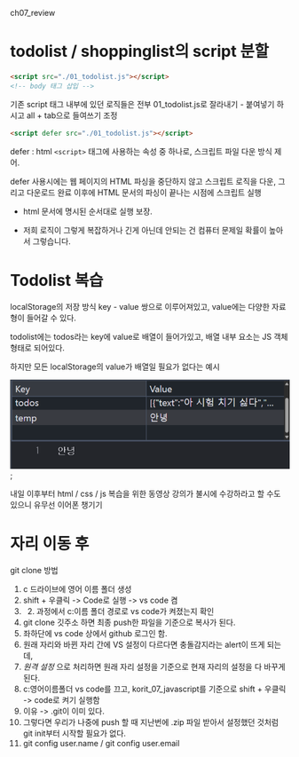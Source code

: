 ch07_review

# todolist / shoppinglist의 script 분할
```html
<script src="./01_todolist.js"></script>
<!-- body 태그 삽입 -->
```
기존 script 태그 내부에 있던 로직들은 전부 01_todolist.js로 잘라내기 - 붙여넣기 하시고 all + tab으로 들여쓰기 조정

```html
<script defer src="./01_todolist.js"></script>
```

defer : html `<script>` 태그에 사용하는 속성 중 하나로, 스크립트 파일 다운 방식 제어.

defer 사용시에는 웹 페이지의 HTML 파싱을 중단하지 않고 스크립트 로직을 다운, 그리고 다운로드 완료 이후에 HTML 문서의 파싱이 끝나는 시점에 스크립트 실행

- html 문서에 명시된 순서대로 실행 보장.

- 저희 로직이 그렇게 복잡하거나 긴게 아닌데 안되는 건 컴퓨터 문제일 확률이 높아서 그렇습니다.

# Todolist 복습
localStorage의 저장 방식
key - value 쌍으로 이루어져있고, value에는 다양한 자료형이 들어갈 수 있다.

todolist에는 todos라는 key에  value로 배열이 들어가있고, 배열 내부 요소는 JS 객체 형태로 되어있다.

하지만 모든 localStorage의 value가 배열일 필요가 없다는 예시

![localStorage Value string 예시](localStorage예시.png);

내일 이후부터 html / css / js 복습을 위한 동영상 강의가 불시에 수강하라고 할 수도 있으니 유무선 이어폰 챙기기

# 자리 이동 후
git clone 방법
1. c 드라이브에 영어 이름 폴더 생성
2. shift + 우클릭 -> Code로 실행 -> vs code 켬
3. 2. 과정에서 c:이름 폴더 경로로 vs code가 켜졌는지 확인
4. git clone 깃주소 하면 최종 push한 파일을 기준으로 복사가 된다.
5. 좌하단에 vs code 상에서 github 로그인 함.
  1. 원래 자리와 바뀐 자리 간에 VS 설정이 다르다면 충돌감지라는 alert이 뜨게 되는데,
  2. _원격 설정_ 으로 처리하면 원래 자리 설정을 기준으로 현재 자리의 설정을 다 바꾸게 된다.
6. c:영어이름폴더 vs code를 끄고, korit_07_javascript를 기준으로 shift + 우클릭 -> code로 켜기 실행함
  1. 이유 -> .git이 이미 있다.
  2. 그렇다면 우리가 나중에 push 할 때 지난번에 .zip 파일 받아서 설정했던 것처럼 git init부터 시작할 필요가 없다.
  3.  git config user.name / git config user.email
  